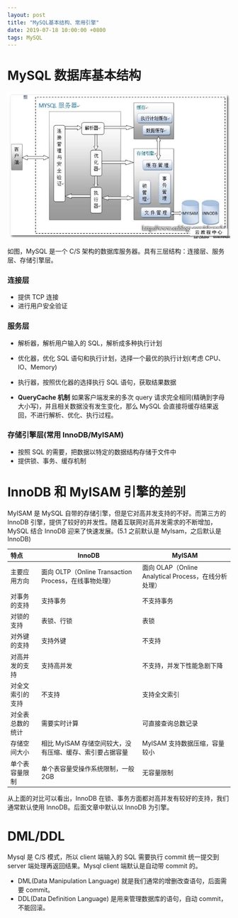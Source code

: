 ```yaml
---
layout: post
title: "MySQL基本结构、常用引擎"
date: 2019-07-18 10:00:00 +0800
tags: MySQL
---
```


# MySQL 数据库基本结构

![MySQL structure](/assets/images/2019-07-18-MySQL_structure_1.jpg)

如图，MySQL 是一个 C/S 架构的数据库服务器。具有三层结构：连接层、服务层、存储引擎层。

### 连接层

- 提供 TCP 连接
- 进行用户安全验证

### 服务层

- 解析器，解析用户输入的 SQL，解析成多种执行计划
- 优化器，优化 SQL 语句和执行计划，选择一个最优的执行计划(考虑 CPU、IO、Memory)
- 执行器，按照优化器的选择执行 SQL 语句，获取结果数据

- **QueryCache 机制**
  如果客户端发来的多次 query 请求完全相同(精确到字母大小写)，并且相关数据没有发生变化，那么 MySQL 会直接将缓存结果返回，不进行解析、优化、执行过程。

### 存储引擎层(常用 InnoDB/MyISAM)

- 按照 SQL 的需要，把数据以特定的数据结构存储于文件中
- 提供锁、事务、缓存机制

# InnoDB 和 MyISAM 引擎的差别

MyISAM 是 MySQL 自带的存储引擎，但是它对高并发支持的不好。而第三方的 InnoDB 引擎，提供了较好的并发性。随着互联网对高并发需求的不断增加，MySQL 结合 InnoDB 迎来了快速发展。(5.1 之前默认是 MyIsam，之后默认是 InnoDB)

| 特点             | InnoDB                                                   | MyISAM                                               |
| :--------------- | -------------------------------------------------------- | ---------------------------------------------------- |
| 主要应用方向     | 面向 OLTP（Online Transaction Process，在线事物处理）    | 面向 OLAP（Online Analytical Process，在线分析处理） |
| 对事务的支持     | 支持事务                                                 | 不支持事务                                           |
| 对锁的支持       | 表锁、行锁                                               | 表锁                                                 |
| 对外键的支持     | 支持外键                                                 | 不支持                                               |
| 对高并发的支持   | 支持高并发                                               | 不支持，并发下性能急剧下降                           |
| 对全文索引的支持 | 不支持                                                   | 支持全文索引                                         |
| 对全表总数的统计 | 需要实时计算                                             | 可直接查询总数记录                                   |
| 存储空间大小     | 相比 MyISAM 存储空间较大，没有压缩、缓存、索引要占据容量 | MyISAM 支持数据压缩，容量较小                        |
| 单个表容量限制   | 单个表容量受操作系统限制，一般 2GB                       | 无容量限制                                           |

从上面的对比可以看出，InnoDB 在锁、事务方面都对高并发有较好的支持，我们通常默认使用 InnoDB。后面文章中默认以 InnoDB 为引擎。

# DML/DDL

Mysql 是 C/S 模式，所以 client 端输入的 SQL 需要执行 commit 统一提交到 server 端处理再返回结果。Mysql client 端默认是自动带 commit 的。

- DML(Data Manipulation Language)
  就是我们通常的增删改查语句，后面需要 commit。
- DDL(Data Definition Language)
  是用来管理数据库的语句，自动 commit，不能回滚。
